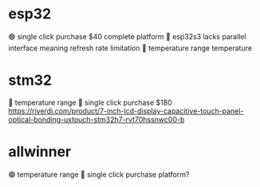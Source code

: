 # esp32

🟢 single click purchase $40 complete platform
🔴 esp32s3 lacks parallel interface meaning refresh rate limitation
🔴 temperature range temperature

# stm32

🔴 temperature range
🔴 single click purchase $180 https://riverdi.com/product/7-inch-lcd-display-capacitive-touch-panel-optical-bonding-uxtouch-stm32h7-rvt70hssnwc00-b

# allwinner

🟢 temperature range
🔴 single click purchase platform?